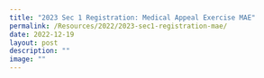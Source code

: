 ```yaml
---
title: "2023 Sec 1 Registration: Medical Appeal Exercise MAE"
permalink: /Resources/2022/2023-sec1-registration-mae/
date: 2022-12-19
layout: post
description: ""
image: ""
---
```

